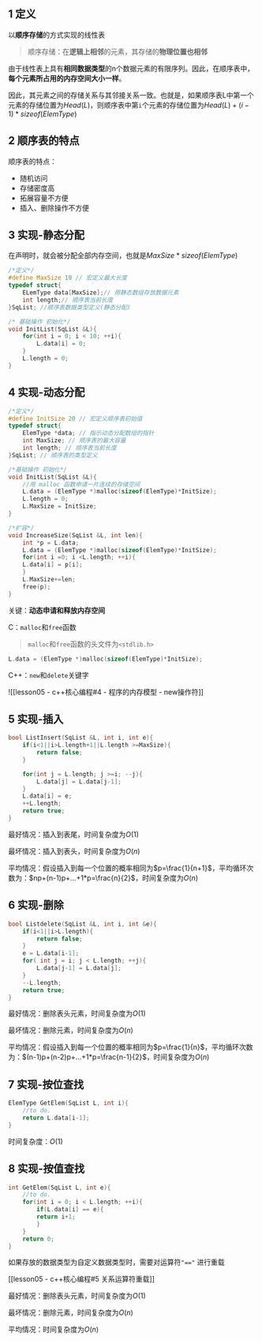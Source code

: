 ## 1 定义

以**顺序存储**的方式实现的线性表

> 顺序存储：在**逻辑上相邻**的元素，其存储的**物理位置也相邻**

由于线性表上具有**相同数据类型**的n个数据元素的有限序列。因此，在顺序表中，**每个元素所占用的内存空间大小一样**。

因此，其元素之间的存储关系与其邻接关系一致。也就是，如果顺序表L中第一个元素的存储位置为$Head(L)$，则顺序表中第`i`个元素的存储位置为$Head(L)+(i-1)*sizeof(ElemType)$

## 2 顺序表的特点

顺序表的特点：

+ 随机访问
+ 存储密度高
+ 拓展容量不方便
+ 插入、删除操作不方便

## 3 实现-静态分配

在声明时，就会被分配全部内存空间，也就是$MaxSize * sizeof(ElemType)$

```C++
/*定义*/
#define MaxSize 10 // 宏定义最大长度
typedef struct{
	ELemType data[MaxSize];// 用静态数组存放数据元素
	int length;// 顺序表当前长度
}SqList; //顺序表数据类型定义(静态分配)

/* 基础操作 初始化*/
void InitList(SqList &L){
	for(int i = 0; i < 10; ++i){
		L.data[i] = 0;
	}
	L.length = 0;
}
```

## 4 实现-动态分配

```C++
/*定义*/
#define InitSize 20 // 宏定义顺序表初始值
typedef struct{
	ElemType *data; // 指示动态分配数组的指针
	int MaxSize; // 顺序表的最大容量
	int length; // 顺序表当前长度
}SqList; // 顺序表的类型定义

/*基础操作 初始化*/
void InitList(SqList &L){
	//用 malloc 函数申请一片连续的存储空间
	L.data = (ElemType *)malloc(sizeof(ElemType)*InitSize);
	L.length = 0;
	L.MaxSize = InitSize;
}

/*扩容*/
void IncreaseSize(SqList &L, int len){
	int *p = L.data;
	L.data = (ElemType *)malloc(sizeof(ElemType)*InitSize);
	for(int i =0; i <L.length; ++i){
	L.data[i] = p[i];
	}
	L.MaxSize+=len;
	free(p);
}
```

关键：**动态申请和释放内存空间**

C：`malloc`和`free`函数

> `malloc`和`free`函数的头文件为`<stdlib.h>`

```C++
L.data = (ElemType *)malloc(sizeof(ElemType)*InitSize);
```

C++：`new`和`delete`关键字

![[lesson05 - c++核心编程#4 - 程序的内存模型 - new操作符]]

## 5 实现-插入

```C++
bool ListInsert(SqList &L, int i, int e){
	if(i<1||i>L.length+1||L.length >=MaxSize){
		return false;
	}

	for(int j = L.length; j >=i; --j){
		L.data[j] = L.data[j-1];
	}
	L.data[i] = e;
	++L.length;
	return true;
}
```

最好情况：插入到表尾，时间复杂度为$O(1)$

最坏情况：插入到表头，时间复杂度为$O(n)$

平均情况：假设插入到每一个位置的概率相同为$p=\frac{1}{n+1}$，平均循环次数为：$np+(n-1)p+…+1*p=\frac{n}{2}$，时间复杂度为$O(n)$

## 6 实现-删除

```C++
bool Listdelete(SqList &L, int i, int &e){
	if(i<1||i>L.length){
		return false;
	}
	e = L.data[i-1]; 
	for( int j = i; j < L.length; ++j){
		L.data[j-1] = L.data[j];
	}
	--L.length;
	return true;
}
```

最好情况：删除表头元素，时间复杂度为$O(1)$

最坏情况：删除元素，时间复杂度为$O(n)$

平均情况：假设插入到每一个位置的概率相同为$p=\frac{1}{n}$，平均循环次数为：$(n-1)p+(n-2)p+…+1*p=\frac{n-1}{2}$，时间复杂度为$O(n)$

## 7 实现-按位查找

```C++
ElemType GetElem(SqList L, int i){
	//to do.
	return L.data[i-1];
}
```

时间复杂度：$O(1)$

## 8 实现-按值查找

```C++
int GetElem(SqList L, int e){
	//to do.
	for(int i = 0; i < L.length; ++i){
		if(L.data[i] == e){
		return i+1;
		}
	}
	return 0;
}
```

如果存放的数据类型为自定义数据类型时，需要对运算符`"=="` 进行重载

[[lesson05 - c++核心编程#5 关系运算符重载]]

最好情况：删除表头元素，时间复杂度为$O(1)$

最坏情况：删除元素，时间复杂度为$O(n)$

平均情况：时间复杂度为$O(n)$
